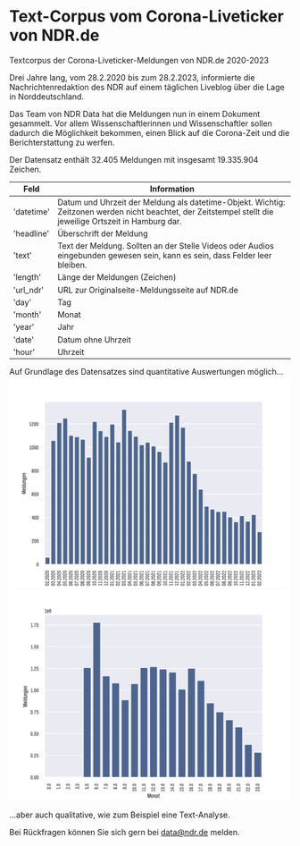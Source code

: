 # Text-Corpus vom Corona-Liveticker von NDR.de
Textcorpus der Corona-Liveticker-Meldungen von NDR.de 2020-2023

Drei Jahre lang, vom 28.2.2020 bis zum 28.2.2023, informierte die Nachrichtenredaktion des NDR auf einem täglichen Liveblog über die Lage in Norddeutschland. 

Das Team von NDR Data hat die Meldungen nun in einem Dokument gesammelt. Vor allem Wissenschaftlerinnen und Wissenschaftler sollen dadurch die Möglichkeit bekommen, einen Blick auf die Corona-Zeit und die Berichterstattung zu werfen.

Der Datensatz enthält 32.405 Meldungen mit insgesamt 19.335.904 Zeichen.


| Feld       | Information                                                                                                                                                |
|------------|------------------------------------------------------------------------------------------------------------------------------------------------------------|
| 'datetime' | Datum und Uhrzeit der Meldung als datetime-Objekt. Wichtig: Zeitzonen werden nicht beachtet, der Zeitstempel stellt die jeweilige Ortszeit in Hamburg dar. |
| 'headline' | Überschrift der Meldung                                                                                                                                    |
| 'text'     | Text der Meldung. Sollten an der Stelle Videos oder Audios eingebunden gewesen sein, kann es sein, dass Felder leer bleiben.                               |
| 'length'   | Länge der Meldungen (Zeichen)                                                                                                                              |
| 'url_ndr'  | URL zur Originalseite-Meldungsseite auf NDR.de                                                                                                             |
| 'day'      | Tag                                                                                                                                                        |
| 'month'    | Monat                                                                                                                                                      |
| 'year'     | Jahr                                                                                                                                                       |
| 'date'     | Datum ohne Uhrzeit                                                                                                                                         |
| 'hour'     | Uhrzeit                                                                                                                                                    |

Auf Grundlage des Datensatzes sind quantitative Auswertungen möglich...
![](/images/meldungen_nach_monat.png)
![](/images/meldungen_nach_stunde.png)

...aber auch qualitative, wie zum Beispiel eine Text-Analyse.

Bei Rückfragen können Sie sich gern bei data@ndr.de melden.
